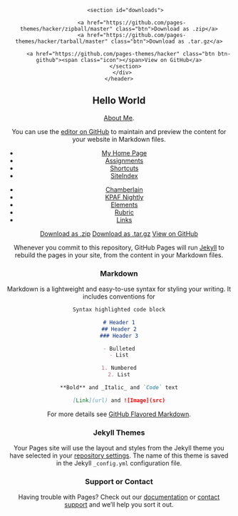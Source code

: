 <header>
      <div class="container">

        <section id="downloads">
          
            <a href="https://github.com/pages-themes/hacker/zipball/master" class="btn">Download as .zip</a>
            <a href="https://github.com/pages-themes/hacker/tarball/master" class="btn">Download as .tar.gz</a>
          
          <a href="https://github.com/pages-themes/hacker" class="btn btn-github"><span class="icon"></span>View on GitHub</a>
        </section>
      </div>
    </header>
## Hello World

<p><a href="./aboutme">About Me</a>.</p>

You can use the [editor on GitHub](https://github.com/HenryEarl/HenryEarl.github.io/edit/master/index.md) to maintain and preview the content for your website in Markdown files.

 <nav class="vertical">
         <ul>
            <li><a href="../index.html">My Home Page</a></li>
            <li><a href="http://www.tulane.edu/~gnorth/2018Fall/CPST-2400-10/StudentWeb.html">Assignments</a></li>
            <li><a href="../shortcut/shortcut.htm">Shortcuts</a></li>
            <li><a href="http://www.tulane.edu/~gnorth/2018Fall/CPST-2400-10/siteIndex.html">SiteIndex</a></li>
         </ul>
    </nav>

 <nav class="horizontalNAV">
            <ul>
                <li><a href="./February.html">Chamberlain</a></li>
                <li><a href="../week_08/sched.htm">KPAF Nightly</a></li>
                <li><a href="../website_elements/week_07_elements.htm#week08_elements">Elements</a></li>
                <li><a href="http://www.tulane.edu/~gnorth/2018Fall/CPST-2400-10/Week_08/Assignment.html">Rubric</a></li>
                <li><a href="./week8_links.html">Links</a></li>
            </ul>
        </nav>
        <section id="downloads">          
            <a href="https://github.com/pages-themes/hacker/zipball/master" class="btn">Download as .zip</a>
            <a href="https://github.com/pages-themes/hacker/tarball/master" class="btn">Download as .tar.gz</a>          
          <a href="https://github.com/pages-themes/hacker" class="btn btn-github"><span class="icon"></span>View on GitHub</a>
        </section>

Whenever you commit to this repository, GitHub Pages will run [Jekyll](https://jekyllrb.com/) to rebuild the pages in your site, from the content in your Markdown files.

### Markdown

Markdown is a lightweight and easy-to-use syntax for styling your writing. It includes conventions for

```markdown
Syntax highlighted code block

# Header 1
## Header 2
### Header 3

- Bulleted
- List

1. Numbered
2. List

**Bold** and _Italic_ and `Code` text

[Link](url) and ![Image](src)
```

For more details see [GitHub Flavored Markdown](https://guides.github.com/features/mastering-markdown/).

### Jekyll Themes

Your Pages site will use the layout and styles from the Jekyll theme you have selected in your [repository settings](https://github.com/HenryEarl/HenryEarl.github.io/settings). The name of this theme is saved in the Jekyll `_config.yml` configuration file.

### Support or Contact

Having trouble with Pages? Check out our [documentation](https://help.github.com/categories/github-pages-basics/) or [contact support](https://github.com/contact) and we’ll help you sort it out.
